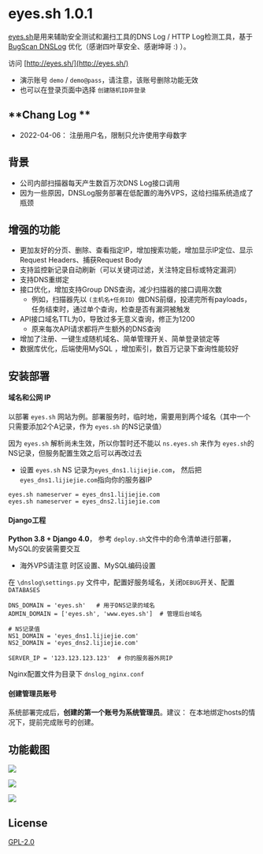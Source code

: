 # eyes.sh 1.0.1

[eyes.sh](http://eyes.sh/)是用来辅助安全测试和漏扫工具的DNS Log / HTTP Log检测工具，基于 [BugScan DNSLog](https://github.com/bugscanteam/dnslog/) 优化（感谢四叶草安全、感谢坤哥  :) ）。

访问 [http://eyes.sh/](http://eyes.sh/)  

* 演示账号 `demo` / `demo@pass`，请注意，该账号删除功能无效
* 也可以在登录页面中选择 `创建随机ID并登录`

## **Chang Log **

* 2022-04-06： 注册用户名，限制只允许使用字母数字

## **背景** 

* 公司内部扫描器每天产生数百万次DNS Log接口调用
* 因为一些原因，DNSLog服务部署在低配置的海外VPS，这给扫描系统造成了瓶颈

## 增强的功能

* 更加友好的分页、删除、查看指定IP，增加搜索功能，增加显示IP定位、显示Request Headers、捕获Request Body
* 支持监控新记录自动刷新（可以关键词过滤，关注特定目标或特定漏洞）
* 支持DNS重绑定
* 接口优化，增加支持Group DNS查询，减少扫描器的接口调用次数
  * 例如，扫描器先以 `(主机名+任务ID）`做DNS前缀，投递完所有payloads，任务结束时，通过单个查询，检查是否有漏洞被触发
* API接口域名TTL为0，导致过多无意义查询，修正为1200
  * 原来每次API请求都将产生额外的DNS查询
* 增加了注册、一键生成随机域名、简单管理开关、简单登录锁定等
* 数据库优化，后端使用MySQL ，增加索引，数百万记录下查询性能较好

安装部署
---

#### 域名和公网 IP 

以部署 `eyes.sh` 网站为例。部署服务时，临时地，需要用到两个域名（其中一个只需要添加2个A记录，作为 `eyes.sh` 的NS记录值）

因为 `eyes.sh` 解析尚未生效，所以你暂时还不能以 `ns.eyes.sh` 来作为 `eyes.sh`的NS记录，但服务配置生效之后可以再改过去

* 设置 `eyes.sh` NS 记录为`eyes_dns1.lijiejie.com`， 然后把 `eyes_dns1.lijiejie.com`指向你的服务器IP

```
eyes.sh nameserver = eyes_dns1.lijiejie.com
eyes.sh nameserver = eyes_dns2.lijiejie.com
```

#### Django工程 

**Python 3.8 + Django 4.0**， 参考 `deploy.sh`文件中的命令清单进行部署，MySQL的安装需要交互 

* 海外VPS请注意 时区设置、MySQL编码设置

在 `\dnslog\settings.py` 文件中，配置好服务域名，关闭`DEBUG`开关、配置 `DATABASES` 

```
DNS_DOMAIN = 'eyes.sh'   # 用于DNS记录的域名
ADMIN_DOMAIN = ['eyes.sh', 'www.eyes.sh']  # 管理后台域名

# NS记录值
NS1_DOMAIN = 'eyes_dns1.lijiejie.com'
NS2_DOMAIN = 'eyes_dns2.lijiejie.com'

SERVER_IP = '123.123.123.123'  # 你的服务器外网IP
```

Nginx配置文件为目录下 `dnslog_nginx.conf`

#### 创建管理员账号

系统部署完成后，**创建的第一个账号为系统管理员**。建议： 在本地绑定hosts的情况下，提前完成账号的创建。

## 功能截图



![](static/dnslog.png)

![](static/http_log.png)

![](static/rebind.png)

## License

[GPL-2.0](GPL-2.0)